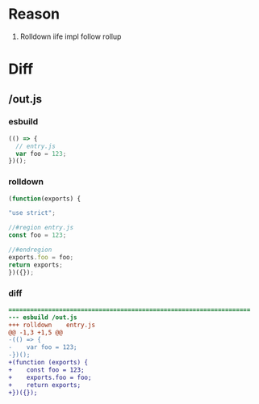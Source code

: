 # Reason 
1. Rolldown iife impl follow rollup
# Diff
## /out.js
### esbuild
```js
(() => {
  // entry.js
  var foo = 123;
})();
```
### rolldown
```js
(function(exports) {

"use strict";

//#region entry.js
const foo = 123;

//#endregion
exports.foo = foo;
return exports;
})({});
```
### diff
```diff
===================================================================
--- esbuild	/out.js
+++ rolldown	entry.js
@@ -1,3 +1,5 @@
-(() => {
-    var foo = 123;
-})();
+(function (exports) {
+    const foo = 123;
+    exports.foo = foo;
+    return exports;
+})({});

```